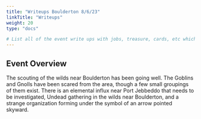 ```yaml
---
title: "Writeups Boulderton 8/6/23"
linkTitle: "Writeups"
weight: 20
type: "docs"

# List all of the event write ups with jobs, treasure, cards, etc which can be used to generate the treasure and track the events.  They should probably be laid out similar to the schedule page.
---
```


## Event Overview

The scouting of the wilds near Boulderton has been going well.  The Goblins and Gnolls have been scared from the area, though a few small groupings of them exist.  There is an elemental influx near Port Jebbeddo that needs to be investigated, Undead gathering in the wilds near Boulderton, and a strange organization forming under the symbol of an arrow pointed skyward.


